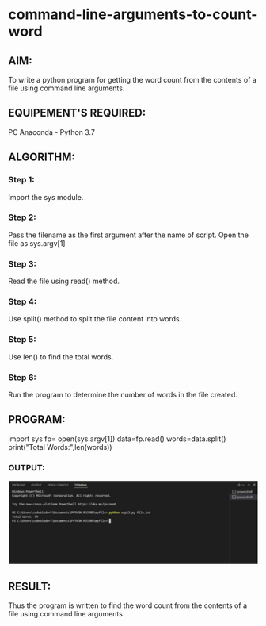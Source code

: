 # command-line-arguments-to-count-word
## AIM:
To write a python program for getting the word count from the contents of a file using command line arguments.
## EQUIPEMENT'S REQUIRED: 
PC
Anaconda - Python 3.7
## ALGORITHM: 
### Step 1:
Import the sys module.

### Step 2:
Pass the filename as the first argument after the name of script. Open the file as sys.argv[1]

### Step 3:
Read the file using read() method.

### Step 4:
Use split() method to split the file content into words.

### Step 5:
Use len() to find the total words.

### Step 6:
Run the program to determine the number of words in the file created.

## PROGRAM:
import sys
fp= open(sys.argv[1])
data=fp.read()
words=data.split()
print("Total Words:",len(words))

### OUTPUT:
![myproject](1.png)



## RESULT:
Thus the program is written to find the word count from the contents of a file using command line arguments.
